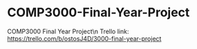 # COMP3000-Final-Year-Project
 COMP3000 Final Year Project\n
 Trello link: https://trello.com/b/ostosJ4D/3000-final-year-project
